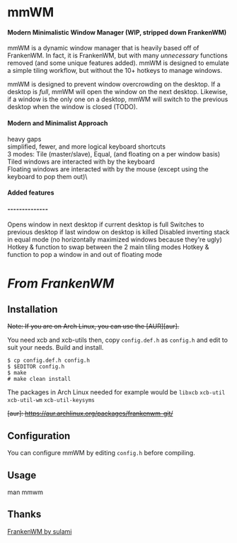 # mmWM
#### Modern Minimalistic Window Manager (WIP, stripped down FrankenWM)

mmWM is a dynamic window manager that is heavily based off of FrankenWM. In fact, it is FrankenWM, but with many _unnecessary_ functions removed (and some unique features added). mmWM is designed to emulate a simple tiling workflow, but without the 10+ hotkeys to manage windows. 

mmWM is designed to prevent window overcrowding on the desktop. If a desktop is _full_, mmWM will open the window on the next desktop. Likewise, if a window is the only one on a desktop, mmWM will switch to the previous desktop when the window is closed (TODO).

#### Modern and Minimalist Approach
heavy gaps\
simplified, fewer, and more logical keyboard shortcuts\
3 modes: Tile (master/slave), Equal, (and floating on a per window basis)
Tiled windows are interacted with by the keyboard\
Floating windows are interacted with by the mouse (except using the keyboard to pop them out)\


#### Added features
#### --------------
Opens window in next desktop if current desktop is full
Switches to previous desktop if last window on desktop is killed
Disabled inverting stack in equal mode (no horizontally maximized windows because they're ugly)
Hotkey & function to swap between the 2 main tiling modes
Hotkey & function to pop a window in and out of floating mode

# _From FrankenWM_

Installation
------------

~~Note: If you are on Arch Linux, you can use the [AUR][aur].~~

You need xcb and xcb-utils then, copy `config.def.h` as `config.h` and edit to
suit your needs.  Build and install.

    $ cp config.def.h config.h
    $ $EDITOR config.h
    $ make
    # make clean install

The packages in Arch Linux needed for example would be
`libxcb` `xcb-util` `xcb-util-wm` `xcb-util-keysyms`

  ~~[aur]: https://aur.archlinux.org/packages/frankenwm-git/~~

Configuration
-------------

You can configure mmWM by editing `config.h` before compiling.

Usage
-----

man mmwm

Thanks
------

[FrankenWM by sulami](https://github.com/sulami/FrankenWM)


